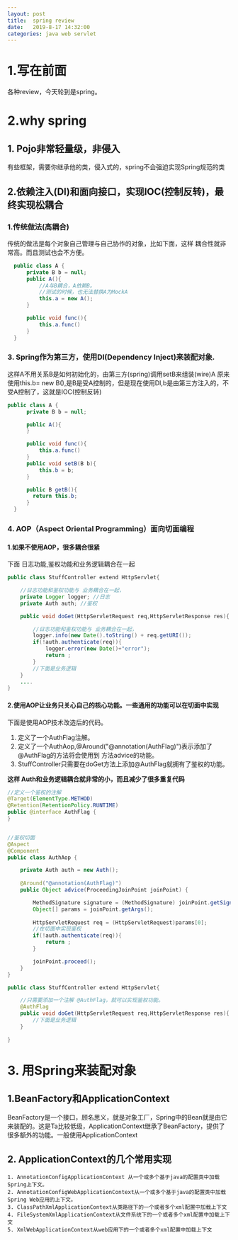 ```yaml
---
layout: post
title:  spring review
date:   2019-8-17 14:32:00
categories: java web servlet
---
```

# 1.写在前面
各种review，今天轮到是spring。

# 2.why spring 
## 1. Pojo非常轻量级，非侵入
 有些框架，需要你继承他的类，侵入式的，spring不会强迫实现Spring规范的类

## 2.依赖注入(DI)和面向接口，实现IOC(控制反转)，最终实现松耦合
### 1.传统做法(高耦合)
传统的做法是每个对象自己管理与自己协作的对象，比如下面，这样 耦合性就非常高。而且测试也会不方便。
```java
  public class A {
      private B b = null;
      public A(){
          //A与B耦合，A依赖B。
          //测试的时候，也无法替换A为MockA
          this.a = new A(); 
      }

      public void func(){
          this.a.func()
      }
  }
```
### 3. Spring作为第三方，使用DI(Dependency Inject)来装配对象. 
这样A不用关系B是如何初始化的，由第三方(spring)调用setB来组装(wire)A
原来使用this.b= new B(),是B是受A控制的，但是现在使用DI,b是由第三方注入的，不受A控制了，这就是IOC(控制反转)
```java
public class A {
      private B b = null;

      public A(){
      }

      public void func(){
          this.a.func()
      }
      public void setB(B b){
          this.b = b;
      }

      public B getB(){
        return this.b;
      }
  }
```

### 4. AOP（Aspect Oriental Programming）面向切面编程
#### 1.如果不使用AOP，很多耦合很紧
下面 日志功能,鉴权功能和业务逻辑耦合在一起
```java
public class StuffController extend HttpServlet{

    //日志功能和鉴权功能与 业务耦合在一起，
    private Logger logger; //日志
    private Auth auth; //鉴权

    public void doGet(HttpServletRequest req,HttpServletResponse res){

        //日志功能和鉴权功能与 业务耦合在一起，
        logger.info(new Date().toString() + req.getURI());
        if(!auth.authenticate(req)){
            logger.error(new Date()+"error"); 
            return ;
        } 
        //下面是业务逻辑
    }
    ....
}

```
#### 2.使用AOP让业务只关心自己的核心功能。一些通用的功能可以在切面中实现

下面是使用AOP技术改造后的代码。
1. 定义了一个AuthFlag注解。
2. 定义了一个AuthAop,@Around("@annotation(AuthFlag)")表示添加了@AuthFlag的方法将会使用到 方法advice的功能。  
3. StuffController只需要在doGet方法上添加@AuthFlag就拥有了鉴权的功能。  

**这样 Auth和业务逻辑耦合就非常的小，而且减少了很多重复代码**


```java
//定义一个鉴权的注解
@Target(ElementType.METHOD)
@Retention(RetentionPolicy.RUNTIME)
public @interface AuthFlag {
}


//鉴权切面
@Aspect
@Component
public class AuthAop {

    private Auth auth = new Auth();
   
    @Around("@annotation(AuthFlag)")
    public Object advice(ProceedingJoinPoint joinPoint) {

        MethodSignature signature = (MethodSignature) joinPoint.getSignature();
        Object[] params = joinPoint.getArgs();
      
        HttpServletRequest req = (HttpServletRequest)params[0];
        //在切面中实现鉴权
        if(!auth.authenticate(req)){
            return ;
        } 

        joinPoint.proceed();
    }
}

public class StuffController extend HttpServlet{

    //只需要添加一个注解 @AuthFlag，就可以实现鉴权功能。
    @AuthFlag
    public void doGet(HttpServletRequest req,HttpServletResponse res){
        //下面是业务逻辑
    }
   
}

```


# 3. 用Spring来装配对象

## 1.BeanFactory和ApplicationContext
   BeanFactory是一个接口，顾名思义，就是对象工厂，Spring中的Bean就是由它来装配的。这是Ta比较低级，ApplicationContext继承了BeanFactory，提供了很多额外的功能。一般使用ApplicationContext

## 2. ApplicationContext的几个常用实现
    1. AnnotationConfigApplicationContext 从一个或多个基于java的配置类中加载Spring上下文。
    2. AnnotationConfigWebApplicationContext从一个或多个基于java的配置类中加载Spring Web应用的上下文。
    3. ClassPathXmlApplicationContext从类路径下的一个或者多个xml配置中加载上下文
    4. FileSystemXmlApplicationContext从文件系统下的一个或者多个xml配置中加载上下文
    5. XmlWebApplicationContext从web应用下的一个或者多个xml配置中加载上下文

